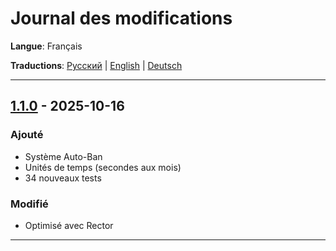 # Journal des modifications

**Langue**: Français

**Traductions**: [Русский](../ru/CHANGELOG.md) | [English](../en/CHANGELOG.md) | [Deutsch](../de/CHANGELOG.md)

---

## [1.1.0] - 2025-10-16

### Ajouté

- Système Auto-Ban
- Unités de temps (secondes aux mois)
- 34 nouveaux tests

### Modifié
- Optimisé avec Rector

---

[1.1.0]: https://github.com/zorinalexey/cloud-casstle-http-router/compare/v1.0.0...v1.1.0
